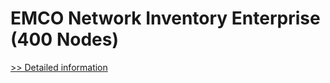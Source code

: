 # EMCO Network Inventory Enterprise (400 Nodes)
[>> Detailed information](https://secure.shareit.com/shareit/product.html?productid=300148294&affiliateid=200057808)